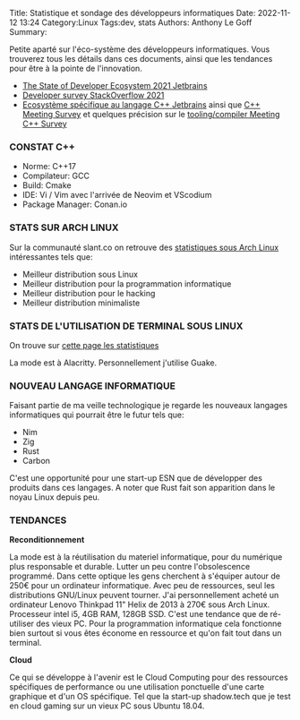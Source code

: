 Title: Statistique et sondage des développeurs informatiques
Date: 2022-11-12 13:24
Category:Linux
Tags:dev, stats
Authors: Anthony Le Goff
Summary:


Petite aparté sur l'éco-système des développeurs informatiques. Vous trouverez tous les détails dans ces documents, ainsi que les tendances pour être à la pointe de l'innovation.

* [The State of Developer Ecosystem 2021 Jetbrains](https://www.jetbrains.com/lp/devecosystem-2021/)
* [Developer survey StackOverflow 2021](https://insights.stackoverflow.com/survey/2021)
* [Ecosystème spécifique au langage C++ Jetbrains](https://www.jetbrains.com/lp/devecosystem-2021/cpp/) ainsi que [C++ Meeting Survey](https://www.meetingcpp.com/blog/items/The-Meeting-Cpp-Community-Survey-results-for-2020.html) et quelques précision sur le [tooling/compiler Meeting C++ Survey](https://meetingcpp.com/blog/items/Meeting-Cpp-survey-results--Cpp-Tooling.html)

### CONSTAT C++

* Norme: C++17
* Compilateur: GCC
* Build: Cmake
* IDE: Vi / Vim avec l'arrivée de Neovim et VScodium
* Package Manager: Conan.io


### STATS SUR ARCH LINUX

Sur la communauté slant.co on retrouve des [statistiques sous Arch Linux](https://www.slant.co/options/2690/~arch-linux-review) intéressantes tels que:

* Meilleur distribution sous Linux
* Meilleur distribution pour la programmation informatique
* Meilleur distribution pour le hacking
* Meilleur distribution minimaliste


### STATS DE L'UTILISATION DE TERMINAL SOUS LINUX

On trouve sur [cette page les statistiques](https://www.slant.co/topics/794/~best-linux-terminal-emulators)

La mode est à Alacritty. Personnellement j'utilise Guake.


### NOUVEAU LANGAGE INFORMATIQUE

Faisant partie de ma veille technologique je regarde les nouveaux langages informatiques qui pourrait être le futur tels que:

* Nim
* Zig
* Rust
* Carbon

C'est une opportunité pour une start-up ESN que de développer des produits dans ces langages. A noter que Rust fait son apparition dans le noyau Linux depuis peu.

### TENDANCES

**Reconditionnement**

La mode est à la réutilisation du materiel informatique, pour du numérique plus responsable et durable. Lutter un peu contre l'obsolescence programmé. Dans cette optique les gens cherchent à s'équiper autour de 250€ pour un ordinateur informatique. Avec peu de ressources, seul les distributions GNU/Linux peuvent tourner. J'ai personnellement acheté un ordinateur Lenovo Thinkpad 11" Helix de 2013 à 270€ sous Arch Linux. Processeur intel i5, 4GB RAM, 128GB SSD. C'est une tendance que de ré-utiliser des vieux PC. Pour la programmation informatique cela fonctionne bien surtout si vous êtes économe en ressource et qu'on fait tout dans un terminal.

**Cloud**

Ce qui se développe à l'avenir est le Cloud Computing pour des ressources spécifiques de performance ou une utilisation ponctuelle d'une carte graphique et d'un OS spécifique. Tel que la start-up shadow.tech que je test en cloud gaming sur un vieux PC sous Ubuntu 18.04.



